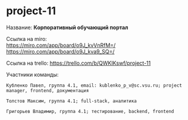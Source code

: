 # project-11
Название: <b>Корпоративный обучающий портал</b>

Ссылка на miro: 
         <br>
         https://miro.com/app/board/o9J_kvVnRfM=/
         <br>
         https://miro.com/app/board/o9J_kva9_SQ=/
                
Ссылка на trello: 
       https://trello.com/b/QWKIKswf/project-11

Участники команды:

    Кубленко Павел, группа 4.1, email: kublenko_p_v@sc.vsu.ru; project manager, frontend, документация
    
    Толстов Максим, группа 4.1; full-stack, аналитика
    
    Григорьев Владимир, группа 4.1; тестирование, backend, frontend
    
  
